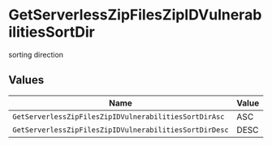# GetServerlessZipFilesZipIDVulnerabilitiesSortDir

sorting direction


## Values

| Name                                                   | Value                                                  |
| ------------------------------------------------------ | ------------------------------------------------------ |
| `GetServerlessZipFilesZipIDVulnerabilitiesSortDirAsc`  | ASC                                                    |
| `GetServerlessZipFilesZipIDVulnerabilitiesSortDirDesc` | DESC                                                   |